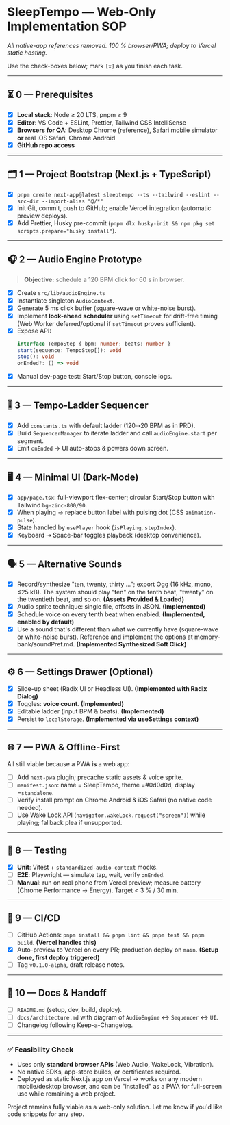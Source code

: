 # **SleepTempo — Web-Only Implementation SOP**  
_All native-app references removed. 100 % browser/PWA; deploy to Vercel static hosting._

Use the check-boxes below; mark `[x]` as you finish each task.

---

## ⏳ 0 — Prerequisites  
- [x] **Local stack**: Node ≥ 20 LTS, pnpm ≥ 9  
- [x] **Editor**: VS Code + ESLint, Prettier, Tailwind CSS IntelliSense  
- [x] **Browsers for QA**: Desktop Chrome (reference), Safari mobile simulator **or** real iOS Safari, Chrome Android  
- [x] **GitHub repo access**  

---

## 🗂️ 1 — Project Bootstrap (Next.js + TypeScript)  
- [x] `pnpm create next-app@latest sleeptempo --ts --tailwind --eslint --src-dir --import-alias "@/*"`  
- [x] Init Git, commit, push to GitHub; enable Vercel integration (automatic preview deploys).  
- [x] Add Prettier, Husky pre-commit (`pnpm dlx husky-init && npm pkg set scripts.prepare="husky install"`).  

---

## 🎧 2 — Audio Engine Prototype  
> **Objective:** schedule a 120 BPM click for 60 s in browser.  
- [x] Create `src/lib/audioEngine.ts`  
- [x] Instantiate singleton `AudioContext`.  
- [x] Generate 5 ms click buffer (square-wave or white-noise burst).  
- [x] Implement **look-ahead scheduler** using `setTimeout` for drift-free timing (Web Worker deferred/optional if `setTimeout` proves sufficient).  
- [x] Expose API:  
  ```ts
  interface TempoStep { bpm: number; beats: number }
  start(sequence: TempoStep[]): void
  stop(): void
  onEnded?: () => void
  ```  
- [x] Manual dev-page test: Start/Stop button, console logs.  

---

## 🎚️ 3 — Tempo-Ladder Sequencer  
- [x] Add `constants.ts` with default ladder (120⇢20 BPM as in PRD).  
- [x] Build `SequencerManager` to iterate ladder and call `audioEngine.start` per segment.  
- [x] Emit `onEnded` → UI auto-stops & powers down screen.  

---

## 🖥️ 4 — Minimal UI (Dark-Mode)  
- [x] `app/page.tsx`: full-viewport flex-center; circular Start/Stop button with Tailwind `bg-zinc-800/90`.  
- [x] When playing → replace button label with pulsing dot (CSS `animation-pulse`).  
- [x] State handled by `usePlayer` hook (`isPlaying`, `stepIndex`).  
- [x] Keyboard ⇢ Space-bar toggles playback (desktop convenience).  

---

## 🗣️ 5 — Alternative Sounds
- [x] Record/synthesize "ten, twenty, thirty ..."; export Ogg (16 kHz, mono, ≤25 kB). The system should play "ten" on the tenth beat, "twenty" on the twentieth beat, and so on. **(Assets Provided & Loaded)**
- [x] Audio sprite technique: single file, offsets in JSON. **(Implemented)**
- [x] Schedule voice on every tenth beat when enabled. **(Implemented, enabled by default)**
- [x] Use a sound that's different than what we currently have (square-wave or white-noise burst). Reference and implement the options at memory-bank/soundPref.md. **(Implemented Synthesized Soft Click)**

---

## ⚙️ 6 — Settings Drawer (Optional)  
- [x] Slide-up sheet (Radix UI or Headless UI). **(Implemented with Radix Dialog)**
- [x] Toggles: **voice count**. **(Implemented)**
- [x] Editable ladder (input BPM & beats). **(Implemented)**
- [x] Persist to `localStorage`. **(Implemented via useSettings context)**

---

## 🌐 7 — PWA & Offline-First  
All still viable because a PWA **is** a web app:  
- [ ] Add `next-pwa` plugin; precache static assets & voice sprite.  
- [ ] `manifest.json`: name = SleepTempo, theme =#0d0d0d, display =`standalone`.  
- [ ] Verify install prompt on Chrome Android & iOS Safari (no native code needed).  
- [ ] Use Wake Lock API (`navigator.wakeLock.request("screen")`) while playing; fallback plea if unsupported.  

---

## 🧪 8 — Testing  
- [x] **Unit**: Vitest + `standardized-audio-context` mocks.  
- [ ] **E2E**: Playwright — simulate tap, wait, verify `onEnded`.  
- [ ] **Manual**: run on real phone from Vercel preview; measure battery (Chrome Performance → Energy). Target < 3 % / 30 min.  

---

## 🚀 9 — CI/CD  
- [ ] GitHub Actions: `pnpm install && pnpm lint && pnpm test && pnpm build`. **(Vercel handles this)**
- [x] Auto-preview to Vercel on every PR; production deploy on `main`. **(Setup done, first deploy triggered)**
- [ ] Tag `v0.1.0-alpha`, draft release notes.  

---

## 📄 10 — Docs & Handoff  
- [ ] `README.md` (setup, dev, build, deploy).  
- [ ] `docs/architecture.md` with diagram of `AudioEngine` ↔ `Sequencer` ↔ `UI`.  
- [ ] Changelog following Keep-a-Changelog.  

---

### ✅ Feasibility Check  
- Uses only **standard browser APIs** (Web Audio, WakeLock, Vibration).  
- No native SDKs, app-store builds, or certificates required.  
- Deployed as static Next.js app on Vercel → works on any modern mobile/desktop browser, and can be "installed" as a PWA for full-screen use while remaining a web project.

Project remains fully viable as a web-only solution. Let me know if you'd like code snippets for any step.